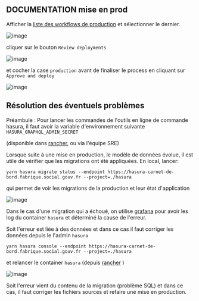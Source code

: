 ## DOCUMENTATION mise en prod

Afficher la [liste des workflows de production](https://github.com/SocialGouv/carnet-de-bord/actions/workflows/production.yml)
et sélectionner le dernier.

![image](https://user-images.githubusercontent.com/160320/173361957-bddf7d16-c567-47e5-8756-8225aa6be27c.png)

cliquer sur le bouton `Review deployments`

![image](https://user-images.githubusercontent.com/160320/173357836-f79557fa-9678-48ce-a34c-2d3a04a1de8c.png)

et cocher la case `production` avant de finaliser le process en cliquant sur `Approve and deploy`

![image](https://user-images.githubusercontent.com/160320/173357900-624fa369-303e-4bc4-bc3e-cecac139f39c.png)

## Résolution des éventuels problèmes

Préambule : Pour lancer les commandes de l'outils en ligne de commande hasura, il faut avoir la variable d'environnement suivante `HASURA_GRAPHQL_ADMIN_SECRET`

(disponible dans [rancher](https://rancher.fabrique.social.gouv.fr/dashboard/c/c-5rj5b/explorer/secret/carnet-de-bord/hasura-sealed-secret#data), ou via l'équipe SRE)

Lorsque suite à une mise en production, le modèle de données évolue, il est utile de vérifier que les migrations ont été appliquées. En local, lancer:

```
yarn hasura migrate status --endpoint https://hasura-carnet-de-bord.fabrique.social.gouv.fr --project=./hasura
```

qui permet de voir les migrations de la production et leur état d'application

![image](https://user-images.githubusercontent.com/160320/173358907-1d275f2d-d31c-4e0d-a7f6-dd45898bc949.png)

Dans le cas d'une migration qui a échoué, on utilise [grafana](https://grafana.fabrique.social.gouv.fr/explore?orgId=1&left=%7B%22datasource%22:%22Loki%22,%22queries%22:%5B%7B%22expr%22:%22%7Bnamespace%3D%5C%22carnet-de-bord%5C%22,%20job%3D%5C%22carnet-de-bord%2Fhasura%5C%22%7D%22,%22refId%22:%22A%22%7D%5D,%22range%22:%7B%22from%22:%22now-6h%22,%22to%22:%22now%22%7D%7D) pour avoir les log du container `hasura` et déterminé la cause de l'erreur.

Soit l'erreur est liée à des données et dans ce cas il faut corriger les données depuis le l'admin `hasura`

```
yarn hasura console --endpoint https://hasura-carnet-de-bord.fabrique.social.gouv.fr --project=./hasura
```

et relancer le container `hasura` (depuis [rancher](https://rancher.fabrique.social.gouv.fr/dashboard/c/c-5rj5b/explorer/workload) )

![image](https://user-images.githubusercontent.com/160320/173360950-ed8542f3-4e01-4555-b7ea-04425fd37cda.png)

Soit l'erreur vient du contenu de la migration (problème SQL) et dans ce cas, il faut corriger les fichiers sources et refaire une mise en production.
